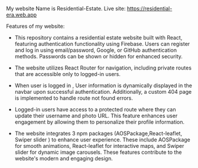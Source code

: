My website Name is Residential-Estate.
Live site: https://residential-era.web.app

Features of my website:
- This repository contains a residential estate website built with React, featuring authentication functionality using Firebase. Users can register and log in using email/password, Google, or GitHub authentication methods. Passwords can be shown or hidden for enhanced security.

- The website utilizes React Router for navigation, including private routes that are accessible only to logged-in users.

- When user is logged in , User information is dynamically displayed in the navbar upon successful authentication. Additionally, a custom 404 page is implemented to handle route not found errors.

- Logged-in users have access to a protected route where they can update their username and photo URL. This feature enhances user engagement by allowing them to personalize their profile information.

- The website integrates 3 npm packages (AOSPackage,React-leaflet, Swiper slider ) to enhance user experience. These include AOSPackage for smooth animations, React-leaflet for interactive maps, and Swiper slider for dynamic image carousels. These features contribute to the website's modern and engaging design.